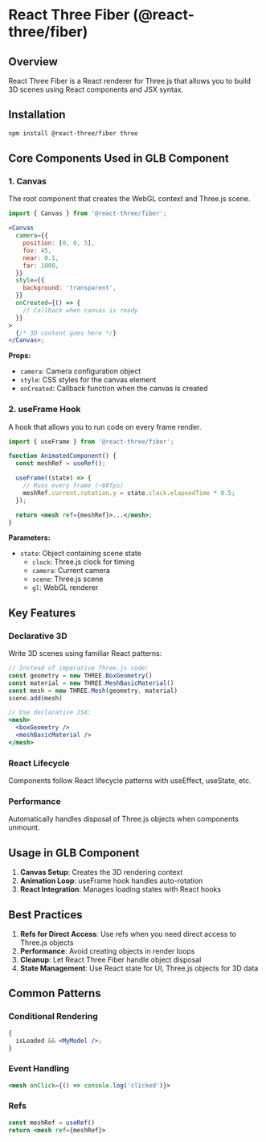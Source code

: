 # React Three Fiber (@react-three/fiber)

## Overview

React Three Fiber is a React renderer for Three.js that allows you to build 3D scenes using React components and JSX syntax.

## Installation

```bash
npm install @react-three/fiber three
```

## Core Components Used in GLB Component

### 1. Canvas

The root component that creates the WebGL context and Three.js scene.

```jsx
import { Canvas } from '@react-three/fiber';

<Canvas
  camera={{
    position: [0, 0, 5],
    fov: 45,
    near: 0.1,
    far: 1000,
  }}
  style={{
    background: 'transparent',
  }}
  onCreated={() => {
    // Callback when canvas is ready
  }}
>
  {/* 3D content goes here */}
</Canvas>;
```

**Props:**

- `camera`: Camera configuration object
- `style`: CSS styles for the canvas element
- `onCreated`: Callback function when the canvas is created

### 2. useFrame Hook

A hook that allows you to run code on every frame render.

```jsx
import { useFrame } from '@react-three/fiber';

function AnimatedComponent() {
  const meshRef = useRef();

  useFrame((state) => {
    // Runs every frame (~60fps)
    meshRef.current.rotation.y = state.clock.elapsedTime * 0.5;
  });

  return <mesh ref={meshRef}>...</mesh>;
}
```

**Parameters:**

- `state`: Object containing scene state
  - `clock`: Three.js clock for timing
  - `camera`: Current camera
  - `scene`: Three.js scene
  - `gl`: WebGL renderer

## Key Features

### Declarative 3D

Write 3D scenes using familiar React patterns:

```jsx
// Instead of imperative Three.js code:
const geometry = new THREE.BoxGeometry()
const material = new THREE.MeshBasicMaterial()
const mesh = new THREE.Mesh(geometry, material)
scene.add(mesh)

// Use declarative JSX:
<mesh>
  <boxGeometry />
  <meshBasicMaterial />
</mesh>
```

### React Lifecycle

Components follow React lifecycle patterns with useEffect, useState, etc.

### Performance

Automatically handles disposal of Three.js objects when components unmount.

## Usage in GLB Component

1. **Canvas Setup**: Creates the 3D rendering context
2. **Animation Loop**: useFrame hook handles auto-rotation
3. **React Integration**: Manages loading states with React hooks

## Best Practices

1. **Refs for Direct Access**: Use refs when you need direct access to Three.js objects
2. **Performance**: Avoid creating objects in render loops
3. **Cleanup**: Let React Three Fiber handle object disposal
4. **State Management**: Use React state for UI, Three.js objects for 3D data

## Common Patterns

### Conditional Rendering

```jsx
{
  isLoaded && <MyModel />;
}
```

### Event Handling

```jsx
<mesh onClick={() => console.log('clicked')}>
```

### Refs

```jsx
const meshRef = useRef()
return <mesh ref={meshRef}>
```
